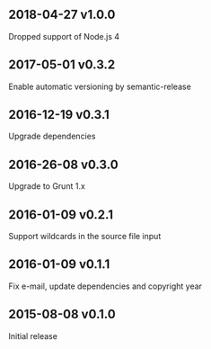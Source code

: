 ## 2018-04-27   v1.0.0

Dropped support of Node.js 4

## 2017-05-01   v0.3.2

Enable automatic versioning by semantic-release

## 2016-12-19   v0.3.1

Upgrade dependencies

## 2016-26-08   v0.3.0

Upgrade to Grunt 1.x

## 2016-01-09   v0.2.1

Support wildcards in the source file input

## 2016-01-09   v0.1.1

Fix e-mail, update dependencies and copyright year

## 2015-08-08   v0.1.0

Initial release
